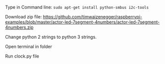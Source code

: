 Type in Command line:
`sudo apt-get install python-smbus i2c-tools`

Download zip file:
https://github.com/timwaizenegger/raspberrypi-examples/blob/master/actor-led-7segment-4numbers/actor-led-7segment-4numbers.zip

Change python 2 strings to python 3 strings.

Open terminal in folder

Run clock.py file 
